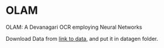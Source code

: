 # OLAM
OLAM: A Devanagari OCR employing Neural Networks


Download Data from [link to data](https://drive.google.com/drive/folders/1CCaW7ko7GzwvQ-a_5yqv8DUlieQjUizm?usp=sharing), and put it in datagen folder.

